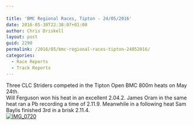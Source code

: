 ```yaml
---

title: 'BMC Regional Races, Tipton - 24/05/2016'
date: 2016-05-30T22:38:07+01:00
author: Chris Driskell
layout: post
guid: 2290
permalink: /2016/05/bmc-regional-races-tipton-24052016/
categories:
  - Race Reports
  - Track Reports
---
```

Three CLC Striders competed in the Tipton Open BMC 800m heats on May 24th.  
Will Ferguson won his heat in an excellent 2.04.2. James Oram in the same heat ran a Pb recording a time of 2.11.9. Meanwhile in a following heat Sam Baylis finished 3rd in a brisk 2.11.4.  
[<img class="alignnone size-medium wp-image-2291" src="/Images/2016/05/IMG_0720-300x225.jpg" alt="IMG_0720" width="300" height="225" srcset="/Images/2016/05/IMG_0720-300x225.jpg 300w, /Images/2016/05/IMG_0720.jpg 640w" sizes="(max-width: 300px) 100vw, 300px" />](/Images/2016/05/IMG_0720.jpg)
